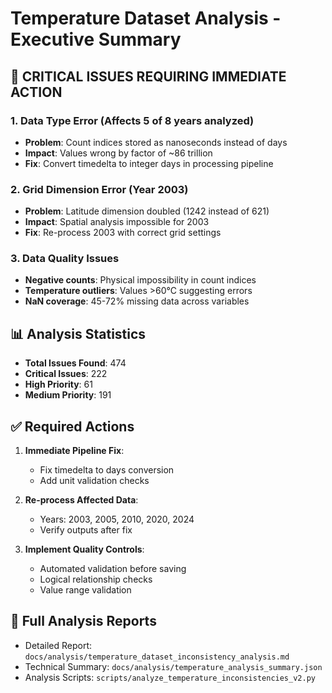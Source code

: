 # Temperature Dataset Analysis - Executive Summary

## 🚨 CRITICAL ISSUES REQUIRING IMMEDIATE ACTION

### 1. Data Type Error (Affects 5 of 8 years analyzed)
- **Problem**: Count indices stored as nanoseconds instead of days
- **Impact**: Values wrong by factor of ~86 trillion
- **Fix**: Convert timedelta to integer days in processing pipeline

### 2. Grid Dimension Error (Year 2003)
- **Problem**: Latitude dimension doubled (1242 instead of 621)
- **Impact**: Spatial analysis impossible for 2003
- **Fix**: Re-process 2003 with correct grid settings

### 3. Data Quality Issues
- **Negative counts**: Physical impossibility in count indices
- **Temperature outliers**: Values >60°C suggesting errors
- **NaN coverage**: 45-72% missing data across variables

## 📊 Analysis Statistics

- **Total Issues Found**: 474
- **Critical Issues**: 222
- **High Priority**: 61
- **Medium Priority**: 191

## ✅ Required Actions

1. **Immediate Pipeline Fix**:
   - Fix timedelta to days conversion
   - Add unit validation checks

2. **Re-process Affected Data**:
   - Years: 2003, 2005, 2010, 2020, 2024
   - Verify outputs after fix

3. **Implement Quality Controls**:
   - Automated validation before saving
   - Logical relationship checks
   - Value range validation

## 📁 Full Analysis Reports

- Detailed Report: `docs/analysis/temperature_dataset_inconsistency_analysis.md`
- Technical Summary: `docs/analysis/temperature_analysis_summary.json`
- Analysis Scripts: `scripts/analyze_temperature_inconsistencies_v2.py`
